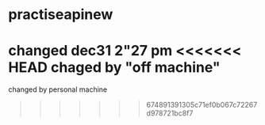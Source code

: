 # practiseapinew
changed dec31 2"27 pm
<<<<<<< HEAD
chaged by "off machine"
=======
changed by personal machine
>>>>>>> 674891391305c71ef0b067c72267d978721bc8f7
